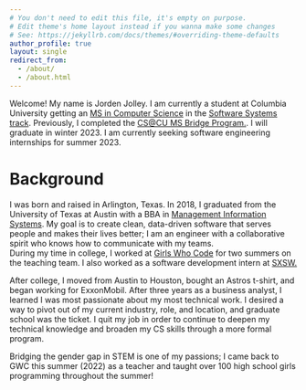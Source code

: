 ```yaml
---
# You don't need to edit this file, it's empty on purpose.
# Edit theme's home layout instead if you wanna make some changes
# See: https://jekyllrb.com/docs/themes/#overriding-theme-defaults
author_profile: true
layout: single
redirect_from: 
  - /about/
  - /about.html
---
```


Welcome! My name is Jorden Jolley. I am currently a student at Columbia University getting an [MS in Computer Science](https://www.cs.columbia.edu/education/ms/) in the [Software Systems track](https://www.cs.columbia.edu/education/ms/softwareSystems). Previously, I completed the [CS@CU MS Bridge Program.](https://www.cs.columbia.edu/ms-bridge/). I will graduate in winter 2023. I am currently seeking software engineering internships for summer 2023.


Background 
=====
I was born and raised in Arlington, Texas.
In 2018, I graduated from the University of Texas at Austin with a BBA in [Management Information Systems](https://www.mccombs.utexas.edu/faculty-and-research/departments/irom/degree-programs/undergraduate/mis/). My goal is to create clean, data-driven software that serves people and makes their lives better; I am an engineer with a collaborative spirit who knows how to communicate with my teams.
<br>
During my time in college, I worked at [Girls Who Code](https://girlswhocode.com/) for two summers on the teaching team.
I also worked as a software development intern at [SXSW.](https://www.sxsw.com/)
<br>

After college, I moved from Austin to Houston, bought an Astros t-shirt, and began working for ExxonMobil.
After three years as a business analyst, I learned I was most passionate about my most technical work.
I desired a way to pivot out of my current industry, role, and location, and graduate school was the ticket.
I quit my job in order to continue to deepen my technical knowledge and broaden my CS skills through a more formal program.
<br>

Bridging the gender gap in STEM is one of my passions; I came back to GWC this summer (2022) as a teacher and taught over 100 high school girls programming throughout the summer!
<br>